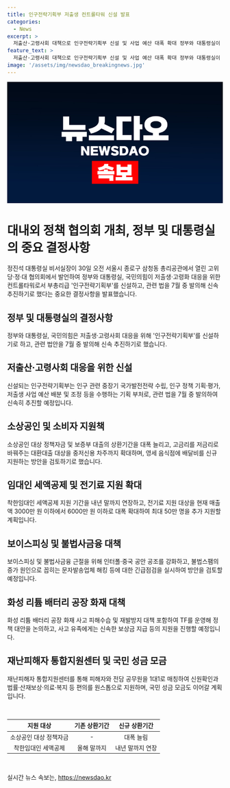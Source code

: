 ```yaml
---
title: 인구전략기획부 저출생 컨트롤타워 신설 발표
categories:
  - News
excerpt: >
  저출산·고령사회 대책으로 인구전략기획부 신설 및 사업 예산 대폭 확대 정부와 대통령실이 신설되는 인구전략기획부를 통해 저출산·고령화 대응을 강화하기로 했다. 또한, 소상공인 지원책 강화로 정부의 음식점 배달비 지원 등 실질적인 혜택이 확대될 예정이다. 불법스팸문자에 대한 긴급 점검 및 대책 마련, 화성 화재 유족 보상금 신속 지급 등도 당정과 대통령실의 주요 정책 사항 중 하나로 부각된다.
feature_text: >
  저출산·고령사회 대책으로 인구전략기획부 신설 및 사업 예산 대폭 확대 정부와 대통령실이 신설되는 인구전략기획부를 통해 저출산·고령화 대응을 강화하기로 했다. 또한, 소상공인 지원책 강화로 정부의 음식점 배달비 지원 등 실질적인 혜택이 확대될 예정이다. 불법스팸문자에 대한 긴급 점검 및 대책 마련, 화성 화재 유족 보상금 신속 지급 등도 당정과 대통령실의 주요 정책 사항 중 하나로 부각된다.
image: '/assets/img/newsdao_breakingnews.jpg'
---
```


<p><img src="/assets/img/newsdao_breakingnews.jpg" alt="implanttips 속보" /></p>

<h1>대내외 정책 협의회 개최, 정부 및 대통령실의 중요 결정사항</h1>

<p data-ke-size="size16">정진석 대통령실 비서실장이 30일 오전 서울시 종로구 삼청동 총리공관에서 열린 고위 당·정·대 협의회에서 발언하여 정부와 대통령실, 국민의힘이 저출생·고령화 대응을 위한 컨트롤타워로서 부총리급 '인구전략기획부'를 신설하고, 관련 법을 7월 중 발의해 신속 추진하기로 했다는 중요한 결정사항을 발표했습니다.</p>

<h2>정부 및 대통령실의 결정사항</h2>

<p data-ke-size="size16">정부와 대통령실, 국민의힘은 저출생·고령사회 대응을 위해 '인구전략기획부'를 신설하기로 하고, 관련 법안을 7월 중 발의해 신속 추진하기로 했습니다.</p>

<h2>저출산·고령사회 대응을 위한 신설</h2>

<p data-ke-size="size16">신설되는 인구전략기획부는 인구 관련 중장기 국가발전전략 수립, 인구 정책 기획·평가, 저출생 사업 예산 배분 및 조정 등을 수행하는 기획 부처로, 관련 법을 7월 중 발의하여 신속히 추진할 예정입니다.</p>

<h2>소상공인 및 소비자 지원책</h2>

<p data-ke-size="size16">소상공인 대상 정책자금 및 보증부 대출의 상환기간을 대폭 늘리고, 고금리를 저금리로 바꿔주는 대환대출 대상을 중저신용 차주까지 확대하며, 영세 음식점에 배달비를 신규 지원하는 방안을 검토하기로 했습니다.</p>

<h2>임대인 세액공제 및 전기료 지원 확대</h2>

<p data-ke-size="size16">착한임대인 세액공제 지원 기간을 내년 말까지 연장하고, 전기료 지원 대상을 현재 매출액 3000만 원 이하에서 6000만 원 이하로 대폭 확대하여 최대 50만 명을 추가 지원할 계획입니다.</p>

<h2>보이스피싱 및 불법사금융 대책</h2>

<p data-ke-size="size16">보이스피싱 및 불법사금융 근절을 위해 인터폴·중국 공안 공조를 강화하고, 불법스팸의 증가 원인으로 꼽히는 문자발송업체 해킹 등에 대한 긴급점검을 실시하여 방안을 검토할 예정입니다.</p>

<h2>화성 리튬 배터리 공장 화재 대책</h2>

<p data-ke-size="size16">화성 리튬 배터리 공장 화재 사고 피해수습 및 재발방지 대책 포함하여 TF를 운영해 정책 대안을 논의하고, 사고 유족에게는 신속한 보상금 지급 등의 지원을 진행할 예정입니다.</p>

<h2>재난피해자 통합지원센터 및 국민 성금 모금</h2>

<p data-ke-size="size16">재난피해자 통합지원센터를 통해 피해자와 전담 공무원을 1대1로 매칭하여 신원확인과 법률·산재보상·의료·복지 등 편의를 원스톱으로 지원하며, 국민 성금 모금도 이어갈 계획입니다.</p>

<p data-ke-size="size16">&nbsp;</p>

<table>
    <thead>
        <tr>
            <th style="text-align: center;">지원 대상</th>
            <th style="text-align: center;">기존 상환기간</th>
            <th style="text-align: center;">신규 상환기간</th>
        </tr>
    </thead>
    <tbody>
        <tr>
            <td style="text-align: center;">소상공인 대상 정책자금</td>
            <td style="text-align: center;">-</td>
            <td style="text-align: center;">대폭 늘림</td>
        </tr>
        <tr>
            <td style="text-align: center;">착한임대인 세액공제</td>
            <td style="text-align: center;">올해 말까지</td>
            <td style="text-align: center;">내년 말까지 연장</td>
        </tr>
    </tbody>
</table>

<p data-ke-size="size16">&nbsp;</p>

실시간 뉴스 속보는, <a href="https://newsdao.kr" rel="dofollow">https://newsdao.kr</a>


